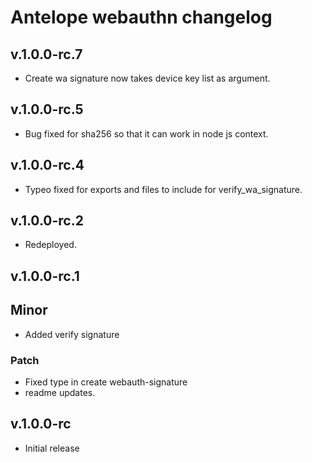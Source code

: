 # Antelope webauthn changelog

## v.1.0.0-rc.7

- Create wa signature now takes device key list as argument.

## v.1.0.0-rc.5

- Bug fixed for sha256 so that it can work in node js context.

## v.1.0.0-rc.4

- Typeo fixed for exports and files to include for verify_wa_signature.

## v.1.0.0-rc.2

- Redeployed.

## v.1.0.0-rc.1

## Minor

- Added verify signature

### Patch

- Fixed type in create webauth-signature
- readme updates.

## v.1.0.0-rc

- Initial release
